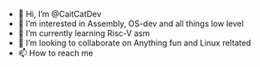 - 👋 Hi, I’m @CaitCatDev
- 👀 I’m interested in Assembly, OS-dev and all things low level
- 🌱 I’m currently learning Risc-V asm
- 💞️ I’m looking to collaborate on Anything fun and Linux reltated 
- 📫 How to reach me 

<!---
CaitCatDev/CaitCatDev is a ✨ special ✨ repository because its `README.md` (this file) appears on your GitHub profile.
You can click the Preview link to take a look at your changes.
--->
